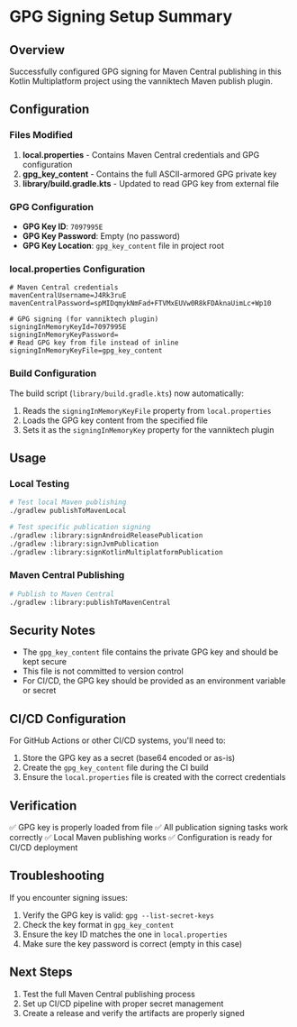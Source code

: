 # GPG Signing Setup Summary

## Overview
Successfully configured GPG signing for Maven Central publishing in this Kotlin Multiplatform project using the vanniktech Maven publish plugin.

## Configuration

### Files Modified
1. **local.properties** - Contains Maven Central credentials and GPG configuration
2. **gpg_key_content** - Contains the full ASCII-armored GPG private key
3. **library/build.gradle.kts** - Updated to read GPG key from external file

### GPG Configuration
- **GPG Key ID**: `7097995E`
- **GPG Key Password**: Empty (no password)
- **GPG Key Location**: `gpg_key_content` file in project root

### local.properties Configuration
```properties
# Maven Central credentials
mavenCentralUsername=J4Rk3ruE
mavenCentralPassword=spMIDqmykNmFad+FTVMxEUVw0R8kFDAknaUimLc+Wp10

# GPG signing (for vanniktech plugin)
signingInMemoryKeyId=7097995E
signingInMemoryKeyPassword=
# Read GPG key from file instead of inline
signingInMemoryKeyFile=gpg_key_content
```

### Build Configuration
The build script (`library/build.gradle.kts`) now automatically:
1. Reads the `signingInMemoryKeyFile` property from `local.properties`
2. Loads the GPG key content from the specified file
3. Sets it as the `signingInMemoryKey` property for the vanniktech plugin

## Usage

### Local Testing
```bash
# Test local Maven publishing
./gradlew publishToMavenLocal

# Test specific publication signing
./gradlew :library:signAndroidReleasePublication
./gradlew :library:signJvmPublication
./gradlew :library:signKotlinMultiplatformPublication
```

### Maven Central Publishing
```bash
# Publish to Maven Central
./gradlew :library:publishToMavenCentral
```

## Security Notes
- The `gpg_key_content` file contains the private GPG key and should be kept secure
- This file is not committed to version control
- For CI/CD, the GPG key should be provided as an environment variable or secret

## CI/CD Configuration
For GitHub Actions or other CI/CD systems, you'll need to:
1. Store the GPG key as a secret (base64 encoded or as-is)
2. Create the `gpg_key_content` file during the CI build
3. Ensure the `local.properties` file is created with the correct credentials

## Verification
✅ GPG key is properly loaded from file
✅ All publication signing tasks work correctly
✅ Local Maven publishing works
✅ Configuration is ready for CI/CD deployment

## Troubleshooting
If you encounter signing issues:
1. Verify the GPG key is valid: `gpg --list-secret-keys`
2. Check the key format in `gpg_key_content`
3. Ensure the key ID matches the one in `local.properties`
4. Make sure the key password is correct (empty in this case)

## Next Steps
1. Test the full Maven Central publishing process
2. Set up CI/CD pipeline with proper secret management
3. Create a release and verify the artifacts are properly signed
